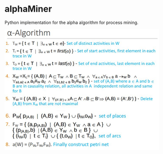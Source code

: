 
# alphaMiner

Python implementation for the alpha algorithm for process mining.



![The algorithm](https://github.com/om12ar/alphaMiner/blob/master/Algorithm.jpg)

